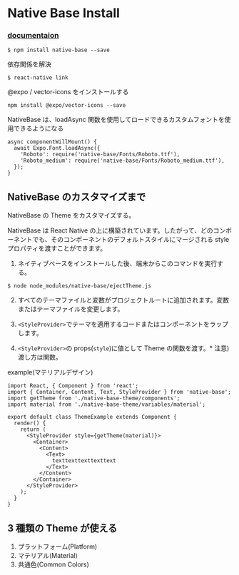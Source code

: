 # Native Base Install

### [documentaion](https://docs.nativebase.io/docs/GetStarted.html)

```
$ npm install native-base --save
```

依存関係を解決

```
$ react-native link
```

@expo / vector-icons をインストールする

```
npm install @expo/vector-icons --save
```

NativeBase は、loadAsync 関数を使用してロードできるカスタムフォントを使用できるようになる

```
async componentWillMount() {
  await Expo.Font.loadAsync({
    'Roboto': require('native-base/Fonts/Roboto.ttf'),
    'Roboto_medium': require('native-base/Fonts/Roboto_medium.ttf'),
  });
}
```

## NativeBase のカスタマイズまで

NativeBase の Theme をカスタマイズする。

NativeBase は React Native の上に構築されています。したがって、どのコンポーネントでも、そのコンポーネントのデフォルトスタイルにマージされる style プロパティを渡すことができます。

1. ネイティブベースをインストールした後、端末からこのコマンドを実行する。

```
$ node node_modules/native-base/ejectTheme.js
```

2. すべてのテーマファイルと変数がプロジェクトルートに追加されます。変数またはテーマファイルを変更します。

3. `<StyleProvider>`でテーマを適用するコードまたはコンポーネントをラップします。

4. `<StyleProvider>`の props(`style`)に値として Theme の関数を渡す。\* 注意) 渡し方は関数。

example(マテリアルデザイン)

```
import React, { Component } from 'react';
import { Container, Content, Text, StyleProvider } from 'native-base';
import getTheme from './native-base-theme/components';
import material from './native-base-theme/variables/material';

​export default class ThemeExample extends Component {
  render() {
    return (
      <StyleProvider style={getTheme(material)}>
        <Container>
          <Content>
            <Text>
              texttexttexttexttext
            </Text>
          </Content>
        </Container>
      </StyleProvider>
    );
  }
}
```

## 3 種類の Theme が使える

1. プラットフォーム(Platform)
2. マテリアル(Material)
3. 共通色(Common Colors)
